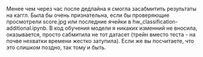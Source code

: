 Менее чем через час после дедлайна я смогла засабмитить результаты на каггл. Была бы очень признательна, если бы проверяющие просмотрели score.jpg или последние ячейки в hw_classification-additional.ipynb.
В код обучения модели я никаких изменний не вносила, оказывается, просто сабмитила не тот датасет (трейн вместо теста - на почве нехватки времени жестко затупила).
Если же вы посчитаете, что это слишком поздно, так тому и быть.
